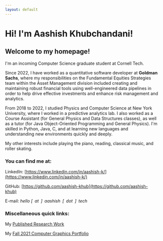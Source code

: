```yaml
---
layout: default
---
```

# Hi! I'm Aashish Khubchandani! 

## Welcome to my homepage! 

I'm an incoming Computer Science graduate student at Cornell Tech. 

Since 2022, I have worked as a quantitative software developer at **Goldman Sachs**, where my responsibilities on the Fundamental Equities Strategies team within the Asset Management division included creating and maintaining robust financial tools using well-engineered data pipelines in order to help drive effective investments and enhance risk management and analytics.

From 2018 to 2022, I studied Physics and Computer Science at New York University, where I worked in a predictive analytics lab. I also worked as a Course Assistant (for General Physics and Data Structures classes), as well as a tutor (for Java Object-Oriented Programming and General Physics). I'm skilled in Python, Java, C, and at learning new languages and understanding new environments quickly and deeply. 

My other interests include playing the piano, reading, classical music, and roller skating. 

### You can find me at:

LinkedIn: [https://www.linkedin.com/in/aashish-k/](https://www.linkedin.com/in/aashish-k/)

GitHub: [https://github.com/aashish-khub](https://github.com/aashish-khub)

E-mail: *hello [ at ] aashish [ dot ] tech*

### Miscellaneous quick links:

My [Published Research Work](https://scholar.google.com/citations?hl=en&user=ZwIG3Z0AAAAJ&view_op=list_works&sortby=pubdate)

My [Fall 2021 Computer Graphics Portfolio](https://aashish-khub.github.io/graphics/graphics_home.html)
